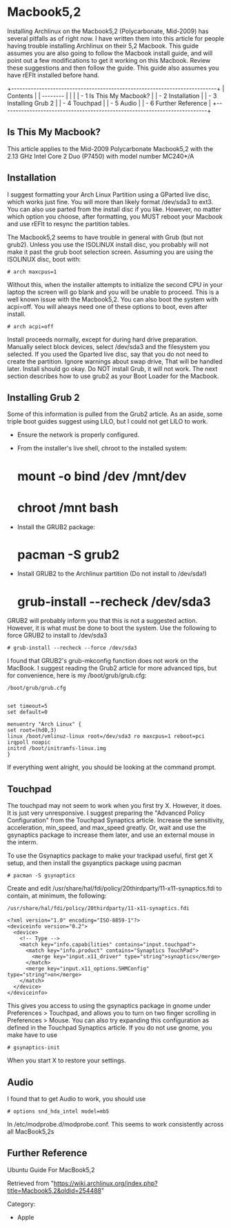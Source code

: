 Macbook5,2
==========

Installing Archlinux on the Macbook5,2 (Polycarbonate, Mid-2009) has
several pitfalls as of right now. I have written them into this article
for people having trouble installing Archlinux on their 5,2 Macbook.
This guide assumes you are also going to follow the Macbook install
guide, and will point out a few modifications to get it working on this
Macbook. Review these suggestions and then follow the guide. This guide
also assumes you have rEFIt installed before hand.

+--------------------------------------------------------------------------+
| Contents                                                                 |
| --------                                                                 |
|                                                                          |
| -   1 Is This My Macbook?                                                |
| -   2 Installation                                                       |
| -   3 Installing Grub 2                                                  |
| -   4 Touchpad                                                           |
| -   5 Audio                                                              |
| -   6 Further Reference                                                  |
+--------------------------------------------------------------------------+

Is This My Macbook?
-------------------

This article applies to the Mid-2009 Polycarbonate Macbook5,2 with the
2.13 GHz Intel Core 2 Duo (P7450) with model number MC240*/A

Installation
------------

I suggest formatting your Arch Linux Partition using a GParted live
disc, which works just fine. You will more than likely format /dev/sda3
to ext3. You can also use parted from the install disc if you like.
However, no matter which option you choose, after formatting, you MUST
reboot your Macbook and use rEFIt to resync the partition tables.

The Macbook5,2 seems to have trouble in general with Grub (but not
grub2). Unless you use the ISOLINUX install disc, you probably will not
make it past the grub boot selection screen. Assuming you are using the
ISOLINUX disc, boot with:

    # arch maxcpus=1

Without this, when the installer attempts to initialize the second CPU
in your laptop the screen will go blank and you will be unable to
proceed. This is a well known issue with the Macbook5,2. You can also
boot the system with acpi=off. You will always need one of these options
to boot, even after install.

    # arch acpi=off

Install proceeds normally, except for during hard drive preparation.
Manually select block devices, select /dev/sda3 and the filesystem you
selected. If you used the Gparted live disc, say that you do not need to
create the partition. Ignore warnings about swap drive, That will be
handled later. Install should go okay. Do NOT install Grub, it will not
work. The next section describes how to use grub2 as your Boot Loader
for the Macbook.

Installing Grub 2
-----------------

Some of this information is pulled from the Grub2 article. As an aside,
some triple boot guides suggest using LILO, but I could not get LILO to
work.

-   Ensure the network is properly configured.
-   From the installer's live shell, chroot to the installed system:

    # mount -o bind /dev /mnt/dev
    # chroot /mnt bash

-   Install the GRUB2 package:

    # pacman -S grub2

-   Install GRUB2 to the Archlinux partition (Do not install to
    /dev/sda!)

    # grub-install --recheck /dev/sda3

GRUB2 will probably inform you that this is not a suggested action.
However, it is what must be done to boot the system. Use the following
to force GRUB2 to install to /dev/sda3

    # grub-install --recheck --force /dev/sda3

I found that GRUB2's grub-mkconfig function does not work on the
MacBook. I suggest reading the Grub2 article for more advanced tips, but
for convenience, here is my /boot/grub/grub.cfg:

    /boot/grub/grub.cfg


    set timeout=5
    set default=0

    menuentry "Arch Linux" {
    set root=(hd0,3)
    linux /boot/vmlinuz-linux root=/dev/sda3 ro maxcpus=1 reboot=pci irqpoll noapic
    initrd /boot/initramfs-linux.img
    }

If everything went alright, you should be looking at the command prompt.

Touchpad
--------

The touchpad may not seem to work when you first try X. However, it
does. It is just very unresponsive. I suggest preparing the "Advanced
Policy Configuration" from the Touchpad Synaptics article. Increase the
sensitivity, acceleration, min_speed, and max_speed greatly. Or, wait
and use the gsynaptics package to increase them later, and use an
external mouse in the interm.

To use the Gsynaptics package to make your trackpad useful, first get X
setup, and then install the gsyanptics package using pacman

    # pacman -S gsynaptics

Create and edit
/usr/share/hal/fdi/policy/20thirdparty/11-x11-synaptics.fdi to contain,
at minimum, the following:

    /usr/share/hal/fdi/policy/20thirdparty/11-x11-synaptics.fdi

    <?xml version="1.0" encoding="ISO-8859-1"?>
    <deviceinfo version="0.2">
      <device>
        <!-- Type -->
        <match key="info.capabilities" contains="input.touchpad">
          <match key="info.product" contains="Synaptics TouchPad">
            <merge key="input.x11_driver" type="string">synaptics</merge>
          </match>
          <merge key="input.x11_options.SHMConfig" type="string">on</merge>
        </match>
      </device>
    </deviceinfo>

This gives you access to using the gsynaptics package in gnome under
Preferences > Touchpad, and allows you to turn on two finger scrolling
in Preferences > Mouse. You can also try expanding this configuration as
defined in the Touchpad Synaptics article. If you do not use gnome, you
make have to use

    # gsynaptics-init

When you start X to restore your settings.

Audio
-----

I found that to get Audio to work, you should use

    # options snd_hda_intel model=mb5

In /etc/modprobe.d/modprobe.conf. This seems to work consistently across
all MacBook5,2s

Further Reference
-----------------

Ubuntu Guide For MacBook5,2

Retrieved from
"https://wiki.archlinux.org/index.php?title=Macbook5,2&oldid=254488"

Category:

-   Apple
